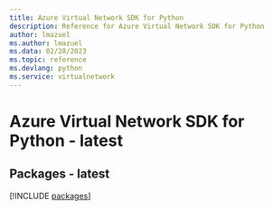 ```yaml
---
title: Azure Virtual Network SDK for Python
description: Reference for Azure Virtual Network SDK for Python
author: lmazuel
ms.author: lmazuel
ms.data: 02/28/2023
ms.topic: reference
ms.devlang: python
ms.service: virtualnetwork
---
```

# Azure Virtual Network SDK for Python - latest
## Packages - latest
[!INCLUDE [packages](virtual-network-index.md)]